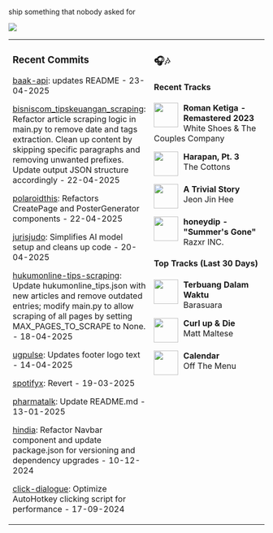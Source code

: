 ship something that nobody asked for

<img src="https://skillicons.dev/icons?i=golang,php,python,typescript,nodejs,laravel,nextjs,react,tailwind,prisma,supabase,figma,mongodb,mysql,postgresql" />

<table><tr>
<td valign="top" width="50%">

### Recent Commits

<!-- recent_commits starts -->
[baak-api](https://github.com/yafyx/baak-api/commit/546c5803fbaa67e6bf68e12ce277ceba01874316): updates README - 23-04-2025

[bisniscom_tipskeuangan_scraping](https://github.com/yafyx/bisniscom_tipskeuangan_scraping/commit/ff1843fbc28b2754d03b169fbf9bdfb37af987a2): Refactor article scraping logic in main.py to remove date and tags extraction. Clean up content by skipping specific paragraphs and removing unwanted prefixes. Update output JSON structure accordingly - 22-04-2025

[polaroidthis](https://github.com/yafyx/polaroidthis/commit/de648bcaf98f235d361b574ebecd97e52c3afe09): Refactors CreatePage and PosterGenerator components - 22-04-2025

[jurisjudo](https://github.com/yafyx/jurisjudo/commit/f833627cbc57fb01c2783c4916d8508186f344d0): Simplifies AI model setup and cleans up code - 20-04-2025

[hukumonline-tips-scraping](https://github.com/yafyx/hukumonline-tips-scraping/commit/c4626361841a661e4abb01f9bd4921da1b404a5c): Update hukumonline_tips.json with new articles and remove outdated entries; modify main.py to allow scraping of all pages by setting MAX_PAGES_TO_SCRAPE to None. - 18-04-2025

[ugpulse](https://github.com/yafyx/ugpulse/commit/838f77dabb0b32976040551a698748dbca8fd2c9): Updates footer logo text - 14-04-2025

[spotifyx](https://github.com/yafyx/spotifyx/commit/305787c13f50faa31b9058021324e824d87a057b): Revert - 19-03-2025

[pharmatalk](https://github.com/yafyx/pharmatalk/commit/029c5a25a2754eb9b5dc1d95e6d6617bb2b1fbb8): Update README.md - 13-01-2025

[hindia](https://github.com/yafyx/hindia/commit/bb54c060ae47e2b23a024e23b630407105e8f54d): Refactor Navbar component and update package.json for versioning and dependency upgrades - 10-12-2024

[click-dialogue](https://github.com/yafyx/click-dialogue/commit/a24adcbd56d31a8cb8dbc8b8560f4e2f8c0324a1): Optimize AutoHotkey clicking script for performance - 17-09-2024
<!-- recent_commits ends -->

</td>
<td valign="top" width="50%">

### 🎧🎶

#### Recent Tracks

<!-- recent_tracks starts -->
<img src="https://lastfm.freetls.fastly.net/i/u/300x300/b3100cdd806e01e848ebbd7fd1857c40.jpg" width="48" height="48" align="left" style="margin-right: 10px;"/>**Roman Ketiga - Remastered 2023**<br>White Shoes & The Couples Company<br clear="left">

<img src="https://lastfm.freetls.fastly.net/i/u/300x300/e0dd1e3c0c86851e2012dac235701a81.jpg" width="48" height="48" align="left" style="margin-right: 10px;"/>**Harapan, Pt. 3**<br>The Cottons<br clear="left">

<img src="https://lastfm.freetls.fastly.net/i/u/300x300/3706007bc50b9d1d3613731fdb5702df.jpg" width="48" height="48" align="left" style="margin-right: 10px;"/>**A Trivial Story**<br>Jeon Jin Hee<br clear="left">

<img src="https://lastfm.freetls.fastly.net/i/u/300x300/8cb7b8a4ce0e0df0760bd652a2cbc451.jpg" width="48" height="48" align="left" style="margin-right: 10px;"/>**honeydip - "Summer's Gone"**<br>Razxr INC.<br clear="left">
<!-- recent_tracks ends -->

#### Top Tracks (Last 30 Days)

<!-- top_tracks starts -->
<img src="https://lastfm.freetls.fastly.net/i/u/300x300/2a96cbd8b46e442fc41c2b86b821562f.png" width="48" height="48" align="left" style="margin-right: 10px;"/>**Terbuang Dalam Waktu**<br>Barasuara<br clear="left">

<img src="https://lastfm.freetls.fastly.net/i/u/300x300/2a96cbd8b46e442fc41c2b86b821562f.png" width="48" height="48" align="left" style="margin-right: 10px;"/>**Curl up & Die**<br>Matt Maltese<br clear="left">

<img src="https://lastfm.freetls.fastly.net/i/u/300x300/2a96cbd8b46e442fc41c2b86b821562f.png" width="48" height="48" align="left" style="margin-right: 10px;"/>**Calendar**<br>Off The Menu<br clear="left">
<!-- top_tracks ends -->

</td>
</tr></table>
